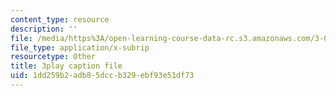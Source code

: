 ```yaml
---
content_type: resource
description: ''
file: /media/https%3A/open-learning-course-data-rc.s3.amazonaws.com/3-054-cellular-solids-structure-properties-and-applications-spring-2015/1dd259b2adb85dccb329ebf93e51df73_cQpCPzetm3E.vtt
file_type: application/x-subrip
resourcetype: Other
title: 3play caption file
uid: 1dd259b2-adb8-5dcc-b329-ebf93e51df73
---
```

